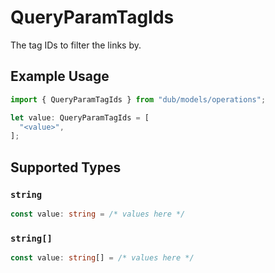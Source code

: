 # QueryParamTagIds

The tag IDs to filter the links by.

## Example Usage

```typescript
import { QueryParamTagIds } from "dub/models/operations";

let value: QueryParamTagIds = [
  "<value>",
];
```

## Supported Types

### `string`

```typescript
const value: string = /* values here */
```

### `string[]`

```typescript
const value: string[] = /* values here */
```

